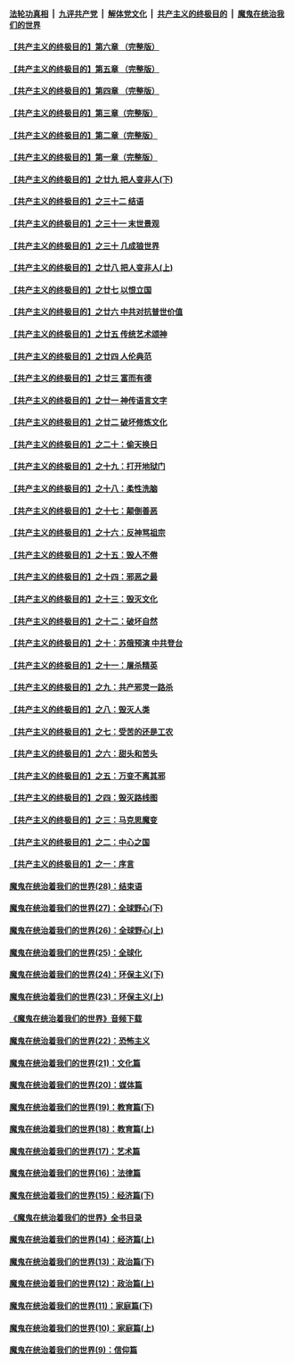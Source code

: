 ####  [法轮功真相](../../../../basic/blob/master/README.md?t=12260739) &nbsp;|&nbsp; [九评共产党](../../../../9ping.md/blob/master/README.md?t=12260739) &nbsp;|&nbsp; [解体党文化](../../../../jtdwh.md/blob/master/README.md?t=12260739)  &nbsp;|&nbsp; [共产主义的终极目的](../../../../gczydzjmd.md/blob/master/README.md?t=12260739) &nbsp;|&nbsp; [魔鬼在统治我们的世界](../../../../mgztzwmdsj.md/blob/master/README.md?t=12260739) 

#### [【共产主义的终极目的】第六章 （完整版）](../pages/nsc422/n11428913.md?t=12260739) 

#### [【共产主义的终极目的】第五章 （完整版）](../pages/nsc422/n11428912.md?t=12260739) 

#### [【共产主义的终极目的】第四章 （完整版）](../pages/nsc422/n11428907.md?t=12260739) 

#### [【共产主义的终极目的】第三章（完整版）](../pages/nsc422/n11428848.md?t=12260739) 

#### [【共产主义的终极目的】第二章（完整版）](../pages/nsc422/n11428831.md?t=12260739) 

#### [【共产主义的终极目的】第一章（完整版）](../pages/nsc422/n11417651.md?t=12260739) 

#### [【共产主义的终极目的】之廿九 把人变非人(下)](../pages/nsc422/n11344140.md?t=12260739) 

#### [【共产主义的终极目的】之三十二 结语](../pages/nsc422/n11360535.md?t=12260739) 

#### [【共产主义的终极目的】之三十一 末世景观](../pages/nsc422/n11351129.md?t=12260739) 

#### [【共产主义的终极目的】之三十 几成狼世界](../pages/nsc422/n11348280.md?t=12260739) 

#### [【共产主义的终极目的】之廿八 把人变非人(上)](../pages/nsc422/n11340492.md?t=12260739) 

#### [【共产主义的终极目的】之廿七 以恨立国](../pages/nsc422/n11336944.md?t=12260739) 

#### [【共产主义的终极目的】之廿六 中共对抗普世价值](../pages/nsc422/n11324785.md?t=12260739) 

#### [【共产主义的终极目的】之廿五 传统艺术颂神](../pages/nsc422/n11296396.md?t=12260739) 

#### [【共产主义的终极目的】之廿四 人伦典范](../pages/nsc422/n11296397.md?t=12260739) 

#### [【共产主义的终极目的】之廿三 富而有德](../pages/nsc422/n11283598.md?t=12260739) 

#### [【共产主义的终极目的】之廿一 神传语言文字](../pages/nsc422/n11263265.md?t=12260739) 

#### [【共产主义的终极目的】之廿二 破坏修炼文化](../pages/nsc422/n11245728.md?t=12260739) 

#### [【共产主义的终极目的】之二十：偷天换日](../pages/nsc422/n11238846.md?t=12260739) 

#### [【共产主义的终极目的】之十九：打开地狱门](../pages/nsc422/n11206376.md?t=12260739) 

#### [【共产主义的终极目的】之十八：柔性洗脑](../pages/nsc422/n11199994.md?t=12260739) 

#### [【共产主义的终极目的】之十七：颠倒善恶](../pages/nsc422/n11179782.md?t=12260739) 

#### [【共产主义的终极目的】之十六：反神骂祖宗](../pages/nsc422/n11166798.md?t=12260739) 

#### [【共产主义的终极目的】之十五：毁人不倦](../pages/nsc422/n11166792.md?t=12260739) 

#### [【共产主义的终极目的】之十四：邪恶之最](../pages/nsc422/n11150249.md?t=12260739) 

#### [【共产主义的终极目的】之十三：毁灭文化](../pages/nsc422/n11135227.md?t=12260739) 

#### [【共产主义的终极目的】之十二：破坏自然](../pages/nsc422/n11135214.md?t=12260739) 

#### [【共产主义的终极目的】之十：苏俄预演 中共登台](../pages/nsc422/n11118424.md?t=12260739) 

#### [【共产主义的终极目的】之十一：屠杀精英](../pages/nsc422/n11118442.md?t=12260739) 

#### [【共产主义的终极目的】之九：共产邪灵一路杀](../pages/nsc422/n11114139.md?t=12260739) 

#### [【共产主义的终极目的】之八：毁灭人类](../pages/nsc422/n11108503.md?t=12260739) 

#### [【共产主义的终极目的】之七：受苦的还是工农](../pages/nsc422/n11101809.md?t=12260739) 

#### [【共产主义的终极目的】之六：甜头和苦头](../pages/nsc422/n11096971.md?t=12260739) 

#### [【共产主义的终极目的】之五：万变不离其邪](../pages/nsc422/n11091285.md?t=12260739) 

#### [【共产主义的终极目的】之四：毁灭路线图](../pages/nsc422/n11086284.md?t=12260739) 

#### [【共产主义的终极目的】之三：马克思魔变](../pages/nsc422/n11061941.md?t=12260739) 

#### [【共产主义的终极目的】之二：中心之国](../pages/nsc422/n11047728.md?t=12260739) 

#### [【共产主义的终极目的】之一：序言](../pages/nsc422/n11086077.md?t=12260739) 

#### [魔鬼在统治着我们的世界(28)：结束语](../pages/nsc422/n10936246.md?t=12260739) 

#### [魔鬼在统治着我们的世界(27)：全球野心(下)](../pages/nsc422/n10928319.md?t=12260739) 

#### [魔鬼在统治着我们的世界(26)：全球野心(上)](../pages/nsc422/n10900318.md?t=12260739) 

#### [魔鬼在统治着我们的世界(25)：全球化](../pages/nsc422/n10788205.md?t=12260739) 

#### [魔鬼在统治着我们的世界(24)：环保主义(下)](../pages/nsc422/n10695307.md?t=12260739) 

#### [魔鬼在统治着我们的世界(23)：环保主义(上)](../pages/nsc422/n10688613.md?t=12260739) 

#### [《魔鬼在统治着我们的世界》音频下载](../pages/nsc422/n10635553.md?t=12260739) 

#### [魔鬼在统治着我们的世界(22)：恐怖主义](../pages/nsc422/n10614727.md?t=12260739) 

#### [魔鬼在统治着我们的世界(21)：文化篇](../pages/nsc422/n10597706.md?t=12260739) 

#### [魔鬼在统治着我们的世界(20)：媒体篇](../pages/nsc422/n10586579.md?t=12260739) 

#### [魔鬼在统治着我们的世界(19)：教育篇(下)](../pages/nsc422/n10564808.md?t=12260739) 

#### [魔鬼在统治着我们的世界(18)：教育篇(上)](../pages/nsc422/n10526970.md?t=12260739) 

#### [魔鬼在统治着我们的世界(17)：艺术篇](../pages/nsc422/n10499093.md?t=12260739) 

#### [魔鬼在统治着我们的世界(16)：法律篇](../pages/nsc422/n10485969.md?t=12260739) 

#### [魔鬼在统治着我们的世界(15)：经济篇(下)](../pages/nsc422/n10469975.md?t=12260739) 

#### [《魔鬼在统治着我们的世界》全书目录](../pages/nsc422/n10464261.md?t=12260739) 

#### [魔鬼在统治着我们的世界(14)：经济篇(上)](../pages/nsc422/n10457370.md?t=12260739) 

#### [魔鬼在统治着我们的世界(13)：政治篇(下)](../pages/nsc422/n10448270.md?t=12260739) 

#### [魔鬼在统治着我们的世界(12)：政治篇(上)](../pages/nsc422/n10444576.md?t=12260739) 

#### [魔鬼在统治着我们的世界(11)：家庭篇(下)](../pages/nsc422/n10440961.md?t=12260739) 

#### [魔鬼在统治着我们的世界(10)：家庭篇(上)](../pages/nsc422/n10435448.md?t=12260739) 

#### [魔鬼在统治着我们的世界(9)：信仰篇](../pages/nsc422/n10432159.md?t=12260739) 

